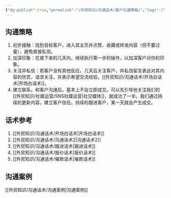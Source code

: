 ```yaml
---
{"dg-publish":true,"permalink":"/外贸知识/沟通话术/客户沟通策略/","tags":["索引"]}
---
```


## 沟通策略

1. 初步接触：找到目标客户，进入其主页并点赞、收藏或转发内容（但不要过量），避免直接私信。
2. 加深印象：在接下来的几天内，继续执行第一步的操作，以加深客户对你的印象。
3. 关注并私信：若客户没有其他反应，几天后关注客户，并私信留言表达对其内容的欣赏，请求关注，并表示希望交流经验。[[外贸知识/沟通话术/开场白话术\|开场白话术]]。
5. 建立联系，和客户沟通后，基本上不会立即成交。可以先引导他关注我们的[[外贸知识/社媒运营/SNS社媒运营\|社交媒体]]，就成功了一半。我们通过持续的更新内容，建立客户信任。持续的跟进客户，某一天就会产生成交。


## 话术参考

1. [[外贸知识/沟通话术/开场白话术\|开场白话术]]
2. [[外贸知识/沟通话术/沟通话术2\|沟通话术2]]
3. [[外贸知识/沟通话术/跟进话术\|跟进话术]]
4. [[外贸知识/沟通话术/报价话术\|报价话术]]
5. [[外贸知识/沟通话术/催款话术\|催款话术]]

## 沟通案例

[[外贸知识/沟通话术/沟通案例\|沟通案例]]